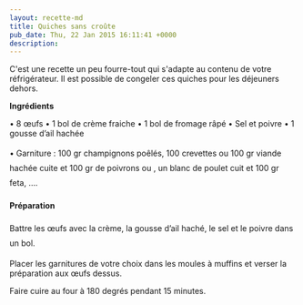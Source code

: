 ```yaml
---
layout: recette-md
title: Quiches sans croûte
pub_date: Thu, 22 Jan 2015 16:11:41 +0000
description: 
---
```

C'est une recette un peu fourre-tout qui s'adapte au contenu de votre réfrigérateur. Il est possible de congeler ces quiches pour les déjeuners dehors.

<strong>Ingrédients</strong>

• 8 œufs
• 1 bol de crème fraiche
• 1 bol de fromage râpé
• Sel et poivre
• 1 gousse d’ail hachée

<span style="font-size: 14px; line-height: 1.857;">• Garniture : 100 gr champignons poêlés, 100 crevettes ou 100 gr viande hachée cuite et 100 gr de poivrons ou , un blanc de poulet cuit et 100 gr feta, …. </span>

<strong style="font-size: 14px; line-height: 1.857;">Préparation</strong>

<span style="font-size: 14px; line-height: 1.857;">Battre les œufs avec la crème, la gousse d’ail haché, le sel et le poivre dans un bol.</span>

Placer les garnitures de votre choix dans les moules à muffins et verser la préparation aux œufs dessus.

Faire cuire au four à 180 degrés pendant 15 minutes.

&nbsp;
